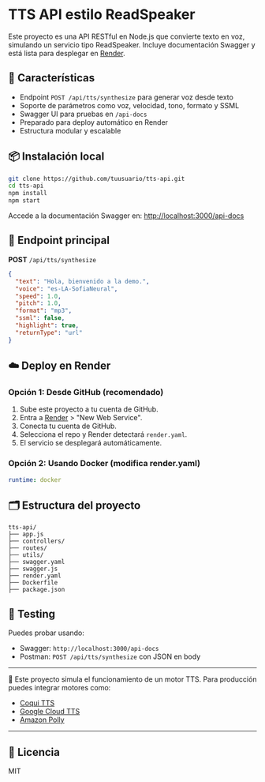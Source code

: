 
# TTS API estilo ReadSpeaker

Este proyecto es una API RESTful en Node.js que convierte texto en voz, simulando un servicio tipo ReadSpeaker. Incluye documentación Swagger y está lista para desplegar en [Render](https://render.com).

## 🚀 Características

- Endpoint `POST /api/tts/synthesize` para generar voz desde texto
- Soporte de parámetros como voz, velocidad, tono, formato y SSML
- Swagger UI para pruebas en `/api-docs`
- Preparado para deploy automático en Render
- Estructura modular y escalable

## 📦 Instalación local

```bash
git clone https://github.com/tuusuario/tts-api.git
cd tts-api
npm install
npm start
```

Accede a la documentación Swagger en: [http://localhost:3000/api-docs](http://localhost:3000/api-docs)

## 🔄 Endpoint principal

**POST** `/api/tts/synthesize`

```json
{
  "text": "Hola, bienvenido a la demo.",
  "voice": "es-LA-SofiaNeural",
  "speed": 1.0,
  "pitch": 1.0,
  "format": "mp3",
  "ssml": false,
  "highlight": true,
  "returnType": "url"
}
```

## ☁️ Deploy en Render

### Opción 1: Desde GitHub (recomendado)

1. Sube este proyecto a tu cuenta de GitHub.
2. Entra a [Render](https://render.com) > "New Web Service".
3. Conecta tu cuenta de GitHub.
4. Selecciona el repo y Render detectará `render.yaml`.
5. El servicio se desplegará automáticamente.

### Opción 2: Usando Docker (modifica render.yaml)

```yaml
runtime: docker
```

## 🗂️ Estructura del proyecto

```
tts-api/
├── app.js
├── controllers/
├── routes/
├── utils/
├── swagger.yaml
├── swagger.js
├── render.yaml
├── Dockerfile
├── package.json
```

## 🧪 Testing

Puedes probar usando:

- Swagger: `http://localhost:3000/api-docs`
- Postman: `POST /api/tts/synthesize` con JSON en body

---

🔧 Este proyecto simula el funcionamiento de un motor TTS. Para producción puedes integrar motores como:
- [Coqui TTS](https://github.com/coqui-ai/TTS)
- [Google Cloud TTS](https://cloud.google.com/text-to-speech)
- [Amazon Polly](https://aws.amazon.com/polly/)

---

## 📄 Licencia

MIT
